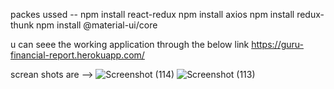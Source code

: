 packes ussed --
      npm install react-redux
      npm install axios
      npm install redux-thunk
      npm install @material-ui/core


u can seee the working application through the below link
      https://guru-financial-report.herokuapp.com/

screan shots are -->
      ![Screenshot (114)](https://user-images.githubusercontent.com/75174589/157924177-6fc2b39d-057d-4ecf-81e4-e7e744c5be5c.png)
      ![Screenshot (113)](https://user-images.githubusercontent.com/75174589/157924187-fccffec8-df6b-4d47-b281-e280b5170300.png)
